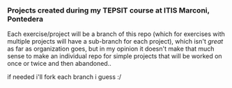 ### Projects created during my TEPSIT course at ITIS Marconi, Pontedera

Each exercise/project will be a branch of this repo (which for exercises with multiple projects
will have a sub-branch for each project), which isn't _great_ as far as organization
goes, but in my opinion it doesn't make that much sense to make an individual repo for
simple projects that will be worked on once or twice and then abandoned..

if needed i'll fork each branch i guess :/
